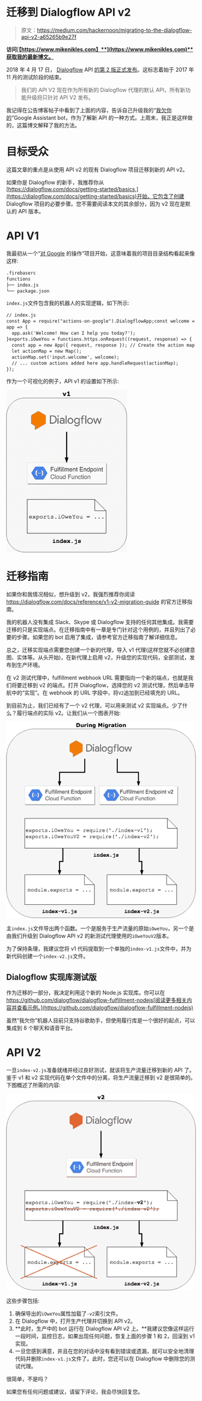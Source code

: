 # 迁移到 Dialogflow API v2

> 原文：<https://medium.com/hackernoon/migrating-to-the-dialogflow-api-v2-a65265b9e27f>

**访问**[**【https://www.mikenikles.com】**](https://www.mikenikles.com)**获取我的最新博文。**

2018 年 4 月 17 日， [Dialogflow](https://dialogflow.com/) API [的第 2 版正式发布](https://blog.dialogflow.com/post/v2-and-enterprise-edition-generally-available/)。这标志着始于 2017 年 11 月的测试阶段的结束。

> 我们的 API V2 现在作为所有新的 Dialogflow 代理的默认 API，所有新功能升级将只针对 API V2 发布。

我记得在公告博客帖子中看到了上面的内容，告诉自己升级我的“[我欠你的](http://iou.mikenikles.com)”Google Assistant bot，作为了解新 API 的一种方式。上周末，我正是这样做的，这篇博文解释了我的方法。

# 目标受众

这篇文章的重点是从使用 API v2 的现有 Dialogflow 项目迁移到新的 API v2。

如果你是 Dialogflow 的新手，我推荐你从[https://dialogflow.com/docs/getting-started/basics,](https://dialogflow.com/docs/getting-started/basics)开始，它包含了创建 Dialogflow 项目的必要步骤。您不需要阅读本文的其余部分，因为 v2 现在是默认的 API 版本。

# API V1

我最初从一个“[对 Google](https://developers.google.com/actions/extending-the-assistant) 的操作”项目开始，这意味着我的项目目录结构看起来像这样:

```
.firebaserc
functions
├── index.js
└── package.json
```

`index.js`文件包含我的机器人的实现逻辑，如下所示:

```
// index.js
const App = require("actions-on-google").DialogflowApp;const welcome = app => {
  app.ask('Welcome! How can I help you today?');
}exports.iOweYou = functions.https.onRequest((request, response) => {
  const app = new App({ request, response }); // Create the action map
  let actionMap = new Map();
  actionMap.set('input.welcome', welcome);
  // ... custom actions added here app.handleRequest(actionMap);
});
```

作为一个可视化的例子，API v1 的设置如下所示:

![](img/a9cf3e1661e73bcbec2a03d1bcb71e9a.png)

# 迁移指南

如果你和我情况相似，想升级到 v2，我强烈推荐你阅读 https://dialogflow.com/docs/reference/v1-v2-migration-guide 的官方迁移指南。

我的机器人没有集成 Slack、Skype 或 Dialogflow 支持的任何其他集成。我需要迁移的只是实现端点。在迁移指南中有一章是专门针对这个用例的，并且列出了必要的步骤。如果您的 bot 启用了集成，请参考官方迁移指南了解详细信息。

总之，迁移实现端点需要您创建一个新的代理，导入 v1 代理(这样您就不必创建意图、实体等。从头开始)，在新代理上启用 v2，升级您的实现代码，全部测试，发布到生产环境。

在 v2 测试代理中，fulfillment webhook URL 需要指向一个新的端点，也就是我们将要迁移到 v2 的端点。打开 Dialogflow，选择您的 v2 测试代理，然后单击导航中的“实现”。在 webhook 的 URL 字段中，将`V2`追加到已经填充的 URL。

到目前为止，我们已经有了一个 v2 代理，可以用来测试 v2 实现端点。少了什么？履行端点的实际 v2。让我们从一个图表开始:

![](img/4124f1040c84b0982245985f178e5439.png)

主`index.js`文件导出两个函数。一个是服务于生产流量的原始`iOweYou`，另一个是由我们升级到 Dialogflow API v2 的新测试代理使用的`iOweYouV2`版本。

为了保持条理，我建议您将 v1 代码提取到一个单独的`index-v1.js`文件中，并为新代码创建一个`index-v2.js`文件。

## Dialogflow 实现库测试版

作为迁移的一部分，我决定利用这个新的 Node.js 实现库。你可以在 https://github.com/dialogflow/dialogflow-fulfillment-nodejs[阅读更多相关内容并查看示例。](https://github.com/dialogflow/dialogflow-fulfillment-nodejs)

虽然“我欠你”机器人目前只支持谷歌助手，但使用履行库是一个很好的起点，可以集成到 8 个聊天和语音平台。

# API V2

一旦`index-v2.js`准备就绪并经过良好测试，就该将生产流量迁移到新的 API 了。鉴于 v1 和 v2 实现代码在单个文件中的分离，将生产流量迁移到 v2 是很简单的。下图概述了所需的内容:

![](img/48ce9104fc4b8530defabecbcaa5bda5.png)

这些步骤包括:

1.  确保导出的`iOweYou`属性加载了`-v2`索引文件。
2.  在 Dialogflow 中，打开生产代理并切换到 API v2。
3.  **此时，生产中的 bot 运行在 Dialogflow API v2 上。**我建议您像这样运行一段时间，监控日志，如果出现任何问题，恢复上面的步骤 1 和 2，回滚到 v1 实现。
4.  一旦您感到满意，并且在您的对话中没有看到错误或遗漏，就可以安全地清理代码并删除`index-v1.js`文件了。此时，您还可以在 Dialogflow 中删除您的测试代理。

很简单，不是吗？

如果您有任何问题或建议，请留下评论，我会尽快回复您。